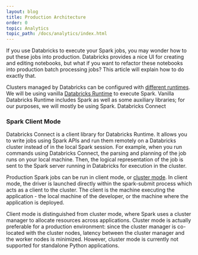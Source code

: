 ```yaml
---
layout: blog
title: Production Architecture
order: 0
topic: Analytics
topic_path: /docs/analytics/index.html
---
```

If you use Databricks to execute your Spark jobs, you may wonder how to put these jobs into production. Databricks provides a nice UI for creating and editing notebooks, but what if you want to refactor these notebooks into production batch processing jobs? This article will explain how to do exactly that.

Clusters managed by Databricks can be configured with [different runtimes](https://docs.databricks.com/runtime/index.html). We will be using vanilla [Databricks Runtime](https://docs.databricks.com/runtime/dbr.html) to execute Spark. Vanilla Databricks Runtime includes Spark as well as some auxiliary libraries; for our purposes, we will mostly be using Spark.
Databricks Connect

### Spark Client Mode
Databricks Connect is a client library for Databricks Runtime. It allows you to write jobs using Spark APIs and run them remotely on a Databricks cluster instead of in the local Spark session. For example, when you run commands using Databricks Connect, the parsing and planning of the job runs on your local machine. Then, the logical representation of the job is sent to the Spark server running in Databricks for execution in the cluster.

Production Spark jobs can be run in client mode, or [cluster mode](https://spark.apache.org/docs/latest/cluster-overview.html). In client mode, the driver is launched directly within the spark-submit process which acts as a client to the cluster. The client is the machine executing the application - the local machine of the developer, or the machine where the application is deployed.

Client mode is distinguished from cluster mode, where Spark uses a cluster manager to allocate resources across applications. Cluster mode is actually preferable for a production environment: since the cluster manager is co-located with the cluster nodes, latency between the cluster manager and the worker nodes is minimized. However, cluster mode is currently not supported for standalone Python applications.